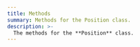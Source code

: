 ```yaml
---
title: Methods
summary: Methods for the Position class.
description: >-
  The methods for the **Position** class.
---
```

